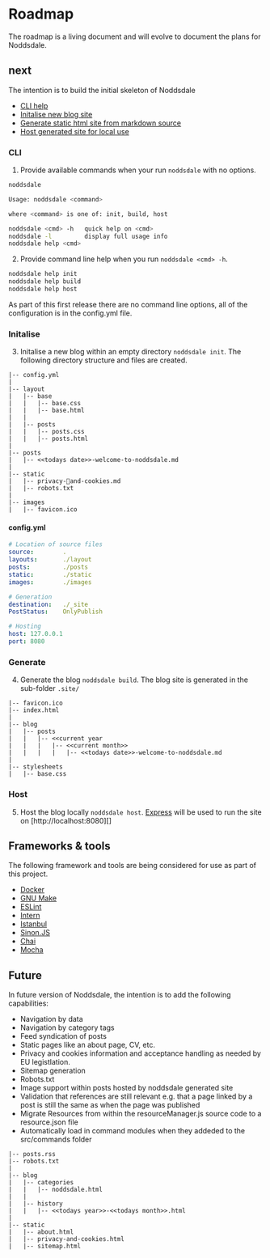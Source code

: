 # Roadmap
The roadmap is a living document and will evolve to document the plans for Noddsdale.

## next
The intention is to build the initial skeleton of Noddsdale
* [CLI help](#cli)
* [Initalise new blog site](#initalise)
* [Generate static html site from markdown source](#generate)
* [Host generated site for local use](#host)

### CLI
1. Provide available commands when your run `noddsdale` with no options.
``` bash
noddsdale

Usage: noddsdale <command>

where <command> is one of: init, build, host

noddsdale <cmd> -h   quick help on <cmd>
noddsdale -l         display full usage info
noddsdale help <cmd>
```
2. Provide command line help when you run `noddsdale <cmd> -h`.
``` bash
noddsdale help init
noddsdale help build
noddsdale help host
```

As part of this first release there are no command line options, all of the configuration is in the config.yml file.

### Initalise
3. Initalise a new blog within an empty directory `noddsdale init`.  The following directory structure and files are created.
```
|-- config.yml
|
|-- layout
|   |-- base
|   |   |-- base.css
|   |   |-- base.html
|   |
|   |-- posts
|   |   |-- posts.css
|   |   |-- posts.html
|
|-- posts
|   |-- <<todays date>>-welcome-to-noddsdale.md
|
|-- static
|   |-- privacy-and-cookies.md
|   |-- robots.txt
|
|-- images
|   |-- favicon.ico
```

#### config.yml
``` yml
# Location of source files
source:        .
layouts:       ./layout
posts:         ./posts
static:        ./static
images:        ./images

# Generation
destination:   ./_site
PostStatus:    OnlyPublish

# Hosting
host: 127.0.0.1
port: 8080
```

### Generate
4. Generate the blog `noddsdale build`.  The blog site is generated in the sub-folder `.site/`
```
|-- favicon.ico
|-- index.html
|
|-- blog
|   |-- posts
|   |   |-- <<current year
|   |   |   |-- <<current month>>
|   |   |   |   |-- <<todays date>>-welcome-to-noddsdale.md
|
|-- stylesheets
|   |-- base.css
```

### Host
5. Host the blog locally `noddsdale host`.  [Express](http://expressjs.com)  will be used to run the site on [http://localhost:8080][]


## Frameworks & tools
The following framework and tools are being considered for use as part of this project.
* [Docker](https://www.docker.com)
* [GNU Make](https://www.gnu.org/software/make/)
* [ESLint](http://eslint.org)
* [Intern](https://theintern.github.io)
* [Istanbul](https://istanbul.js.org)
* [Sinon.JS](http://sinonjs.org/releases/v2.1.0/)
* [Chai](http://chaijs.com)
* [Mocha](http://mochajs.org)

## Future
In future version of Noddsdale, the intention is to add the following capabilities:
* Navigation by data
* Navigation by category tags
* Feed syndication of posts
* Static pages like an about page, CV, etc.
* Privacy and cookies information and acceptance handling as needed by EU legistlation.
* Sitemap generation
* Robots.txt
* Image support within posts hosted by noddsdale generated site
* Validation that references are still relevant e.g. that a page linked by a post is still the same as when the page was published
* Migrate Resources from within the resourceManager.js source code to a resource.json file
* Automatically load in command modules when they addeded to the src/commands folder

```
|-- posts.rss
|-- robots.txt
|
|-- blog
|   |-- categories
|   |   |-- noddsdale.html
|   |
|   |-- history
|   |   |-- <<todays year>>-<<todays month>>.html
|
|-- static
|   |-- about.html
|   |-- privacy-and-cookies.html
|   |-- sitemap.html
```